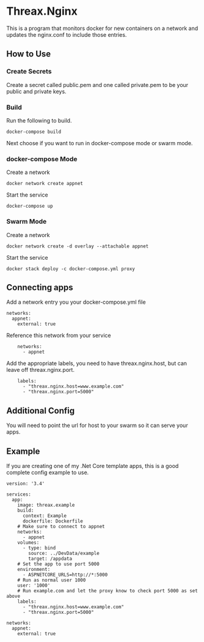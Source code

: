 # Threax.Nginx
This is a program that monitors docker for new containers on a network and updates the nginx.conf to include those entries.

## How to Use
### Create Secrets
Create a secret called public.pem and one called private.pem to be your public and private keys.

### Build
Run the following to build. 
```
docker-compose build
```

Next choose if you want to run in docker-compose mode or swarm mode.

### docker-compose Mode
Create a network
```
docker network create appnet
```
Start the service
```
docker-compose up
```

### Swarm Mode
Create a network
```
docker network create -d overlay --attachable appnet
```
Start the service
```
docker stack deploy -c docker-compose.yml proxy
```

## Connecting apps
Add a network entry you your docker-compose.yml file
```
networks:
  appnet:
    external: true
```

Reference this network from your service
```
    networks:
      - appnet
```

Add the appropriate labels, you need to have threax.nginx.host, but can leave off threax.nginx.port.
```
    labels:
      - "threax.nginx.host=www.example.com"
      - "threax.nginx.port=5000"
```

## Additional Config
You will need to point the url for host to your swarm so it can serve your apps.

## Example
If you are creating one of my .Net Core template apps, this is a good complete config example to use.
```
version: '3.4'

services:
  app:
    image: threax.example
    build:
      context: Example
      dockerfile: Dockerfile
    # Make sure to connect to appnet
    networks:
      - appnet
    volumes:
      - type: bind
        source: ../DevData/example
        target: /appdata
    # Set the app to use port 5000
    environment:
      - ASPNETCORE_URLS=http://*:5000
    # Run as normal user 1000
    user: '1000'
    # Run example.com and let the proxy know to check port 5000 as set above
    labels:
      - "threax.nginx.host=www.example.com"
      - "threax.nginx.port=5000"

networks:
  appnet:
    external: true
```